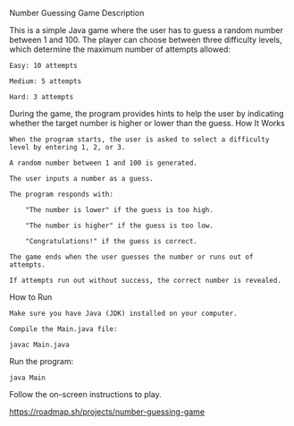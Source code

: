 Number Guessing Game
Description

This is a simple Java game where the user has to guess a random number between 1 and 100.
The player can choose between three difficulty levels, which determine the maximum number of attempts allowed:

    Easy: 10 attempts

    Medium: 5 attempts

    Hard: 3 attempts

During the game, the program provides hints to help the user by indicating whether the target number is higher or lower than the guess.
How It Works

    When the program starts, the user is asked to select a difficulty level by entering 1, 2, or 3.

    A random number between 1 and 100 is generated.

    The user inputs a number as a guess.

    The program responds with:

        "The number is lower" if the guess is too high.

        "The number is higher" if the guess is too low.

        "Congratulations!" if the guess is correct.

    The game ends when the user guesses the number or runs out of attempts.

    If attempts run out without success, the correct number is revealed.

How to Run

    Make sure you have Java (JDK) installed on your computer.

    Compile the Main.java file:

    javac Main.java

Run the program:

    java Main

Follow the on-screen instructions to play.

https://roadmap.sh/projects/number-guessing-game

